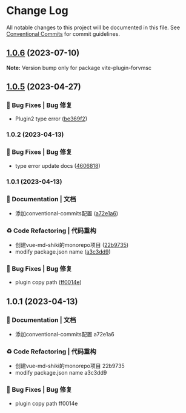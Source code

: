 # Change Log

All notable changes to this project will be documented in this file.
See [Conventional Commits](https://conventionalcommits.org) for commit guidelines.

## [1.0.6](https://github.com/toimc/vue-markdown-shiki/compare/vite-plugin-forvmsc@1.0.5...vite-plugin-forvmsc@1.0.6) (2023-07-10)

**Note:** Version bump only for package vite-plugin-forvmsc





## [1.0.5](https://github.com/toimc/vue-markdown-shiki/compare/vite-plugin-forvmsc@1.0.4...vite-plugin-forvmsc@1.0.5) (2023-04-27)


### 🐛 Bug Fixes | Bug 修复

* Plugin2 type error ([be369f2](https://github.com/toimc/vue-markdown-shiki/commit/be369f29e7db010f375749a022d0d98dad336e33))



### 1.0.2 (2023-04-13)


### 🐛 Bug Fixes | Bug 修复

* type error update docs ([4606818](https://github.com/toimc/vue-markdown-shiki/commit/4606818993c817635126d0846bd331d1d347cc29))

### 1.0.1 (2023-04-13)


### 📝 Documentation | 文档

* 添加conventional-commits配置 ([a72e1a6](https://github.com/toimc/vue-markdown-shiki/commit/a72e1a6a399bbe6eb03d5eee006af6b03cee47a6))


### ♻️ Code Refactoring | 代码重构

* 创建vue-md-shiki的monorepo项目 ([22b9735](https://github.com/toimc/vue-markdown-shiki/commit/22b973552b1e2d7060245bbb3f40048cb041422f))
* modify package.json name ([a3c3dd9](https://github.com/toimc/vue-markdown-shiki/commit/a3c3dd939dc6a520140f200d6bd2974b5cb0902c))


### 🐛 Bug Fixes | Bug 修复

* plugin copy path ([ff0014e](https://github.com/toimc/vue-markdown-shiki/commit/ff0014e5f3d2aec06cdbb5cb4a4f2a4d4941cbfe))



## 1.0.1 (2023-04-13)


### 📝 Documentation | 文档

* 添加conventional-commits配置 a72e1a6


### ♻️ Code Refactoring | 代码重构

* 创建vue-md-shiki的monorepo项目 22b9735
* modify package.json name a3c3dd9


### 🐛 Bug Fixes | Bug 修复

* plugin copy path ff0014e
